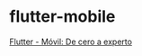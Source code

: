 # flutter-mobile
[Flutter - Móvil: De cero a experto](https://www.udemy.com/course/flutter-cero-a-experto/)

